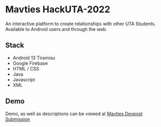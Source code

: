 # Mavties HackUTA-2022
An interactive platform to create relationships with other UTA Students. Available to Android users and through the web.  


## Stack
* Android 13 Tiramisu
* Google Firebase
* HTML / CSS
* Java
* Javascript
* XML

## Demo
Demo, as well as descriptions can be viewed at [Mavties Devpost Submission](https://devdescriptionstware/mavties)
